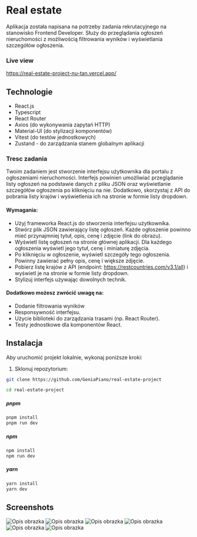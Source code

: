 # Real estate 

Aplikacja została napisana na potrzeby zadania rekrutacyjnego na stanowisko Frontend Developer.
Służy do przeglądania ogłoszeń nieruchomości z możliwością filtrowania wyników i wyświetlania szczegółów ogłoszenia.

### Live view

https://real-estate-project-nu-tan.vercel.app/

## Technologie

- React.js
- Typescript
- React Router
- Axios (do wykonywania zapytań HTTP)
- Material-UI (do stylizacji komponentów)
- Vitest (do testów jednostkowych)
- Zustand - do zarządzania stanem globalnym aplikacji

### Tresc zadania

Twoim zadaniem jest stworzenie interfejsu użytkownika dla portalu z ogłoszeniami nieruchomości. Interfejs powinien umożliwiać przeglądanie listy ogłoszeń na podstawie danych z pliku JSON oraz wyświetlanie szczegółów ogłoszenia po kliknięciu na nie. Dodatkowo, skorzystaj z API do pobrania listy krajów i wyświetlenia ich na stronie w formie listy dropdown.

#### Wymagania:
- Użyj frameworka React.js do stworzenia interfejsu użytkownika.
- Stwórz plik JSON zawierający listę ogłoszeń. Każde ogłoszenie powinno mieć przynajmniej tytuł, opis, cenę i zdjęcie (link do obrazu).
- Wyświetl listę ogłoszeń na stronie głównej aplikacji. Dla każdego ogłoszenia wyświetl jego tytuł, cenę i miniaturę zdjęcia.
- Po kliknięciu w ogłoszenie, wyświetl szczegóły tego ogłoszenia. Powinny zawierać pełny opis, cenę i większe zdjęcie.
- Pobierz listę krajów z API (endpoint: https://restcountries.com/v3.1/all) i wyświetl je na stronie w formie listy dropdown.
- Stylizuj interfejs używając dowolnych technik.

#### Dodatkowo możesz zwrócić uwagę na:
- Dodanie filtrowania wyników
- Responsywność interfejsu.
- Użycie biblioteki do zarządzania trasami (np. React Router).
- Testy jednostkowe dla komponentów React.

## Instalacja

Aby uruchomić projekt lokalnie, wykonaj poniższe kroki:

1. Sklonuj repozytorium:

```bash
git clone https://github.com/GeniaPiano/real-estate-project
```
```bash
cd real-estate-project
```
##### pnpm
```bash
pnpm install
pnpm run dev
```
##### npm
```bash
npm install
npm run dev
```
##### yarn
```bash
yarn install
yarn dev
```

## Screenshots

<img src="./public/screens/screen-shot_1.png" alt="Opis obrazka">
<img src="./public/screens/screen-shot_6.png" alt="Opis obrazka">
<img src="./public/screens/screen-shot_2.png" alt="Opis obrazka">
<img src="./public/screens/screen-shot_3.png" alt="Opis obrazka">
<img src="./public/screens/screen-shot_4.png" alt="Opis obrazka">
<img src="./public/screens/screen-shot_5.png" alt="Opis obrazka">



